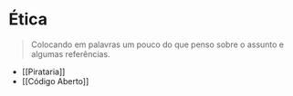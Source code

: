 # Ética
> Colocando em palavras um pouco do que penso sobre o assunto e algumas referências.

- [[Pirataria]]
- [[Código Aberto]]
